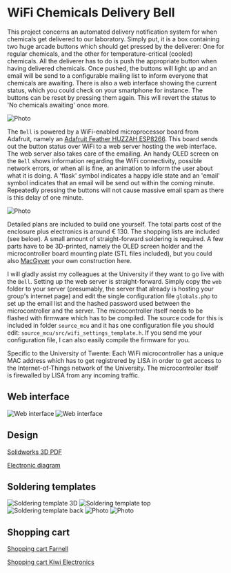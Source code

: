 # WiFi Chemicals Delivery Bell

This project concerns an automated delivery notification system for when chemicals get delivered to our laboratory. Simply put, it is a box containing two huge arcade buttons which should get pressed by the deliverer: One for regular chemicals, and the other for temperature-critical (cooled) chemicals. All the deliverer has to do is push the appropriate button when having delivered chemicals. Once pushed, the buttons will light up and an email will be send to a configurable mailing list to inform everyone that chemicals are awaiting. There is also a web interface showing the current status, which you could check on your smartphone for instance. The buttons can be reset by pressing them again. This will revert the status to 'No chemicals awaiting' once more. 

![Photo](/docs/photos/01_chemicals_bell__front.jpg)

The `Bell` is powered by a WiFi-enabled microprocessor board from Adafruit, namely an [Adafruit Feather HUZZAH ESP8266](https://www.adafruit.com/product/3046). This board sends out the button status over WiFi to a web server hosting the web interface. The web server also takes care of the emailing. An handy OLED screen on the `Bell` shows information regarding the WiFi connectivity, possible network errors, or when all is fine, an animation to inform the user about what it is doing. A 'flask' symbol indicates a happy idle state and an 'email' symbol indicates that an email will be send out within the coming minute. Repeatedly pressing the buttons will not cause massive email spam as there is this delay of one minute.

![Photo](/docs/photos/04_chemicals_bell__opened.jpg)

Detailed plans are included to build one yourself. The total parts cost of the enclosure plus electronics is around € 130. The shopping lists are included (see below). A small amount of straight-forward soldering is required. A few parts have to be 3D-printed, namely the OLED screen holder and the microcontroller board mounting plate (STL files included), but you could also [MacGyver](https://en.wikipedia.org/wiki/MacGyver) your own construction here.

I will gladly assist my colleagues at the University if they want to go live with the `Bell`. Setting up the web server is straight-forward. Simply copy the `web` folder to your server (presumably, the server that already is hosting your group's internet page) and edit the single configuration file `globals.php` to set up the email list and the hashed password used between the microcontroller and the server. The microcontroller itself needs to be flashed with firmware which has to be compiled. The source code for this is included in folder `source_mcu` and it has one configuration file you should edit: `source_mcu/src/wifi_settings_template.h`. If you send me your configuration file, I can also easily compile the firmware for you. 

Specific to the University of Twente: Each WiFi microcontroller has a unique MAC address which has to get registrered by LISA in order to get access to the Internet-of-Things network of the University. The microcontroller itself is firewalled by LISA from any incoming traffic.

## Web interface

![Web interface](/docs/screenshots_web_interface/1_web__no_chemicals_awaiting.PNG)
![Web interface](/docs/screenshots_web_interface/4_web__chemicals_delivered_blue&white.PNG)

## Design

[Solidworks 3D PDF](/Solidworks/_WiFi_Chemicals_Delivery_Bell.pdf)

[Electronic diagram](/docs/electronics/electronic_diagram.pdf)

## Soldering templates

![Soldering template 3D](/docs/electronics/circuit.PNG)
![Soldering template top](/docs/electronics/circuit_top.PNG)
![Soldering template back](/docs/electronics/circuit_back.PNG)
![Photo](/docs/photos/08_detail__solder_front.jpg)
![Photo](/docs/photos/09_detail__solder_back.jpg)

## Shopping cart

[Shopping cart Farnell](/docs/shopping/_shopping_cart_Farnell.pdf)

[Shopping cart Kiwi Electronics](/docs/shopping/_shopping_cart_Kiwi_Electronics.pdf)
